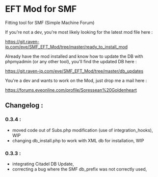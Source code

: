 # EFT Mod for SMF

Fitting tool for SMF (Simple Machine Forum)

If you're not a dev, you're most likely looking for the latest mod file here :

https://git.raven-ip.com/eve/SMF_EFT_Mod/tree/master/ready_to_install_mod

Already have the mod installed and know how to update the DB with phpmyadmin (or any other tool),
you'll find the updated DB here :

https://git.raven-ip.com/eve/SMF_EFT_Mod/tree/master/db_updates

You're a dev and wants to work on the Mod, just drop me a mail here :

https://forums.eveonline.com/profile/Soressean%20Goldenheart



## Changelog :
### 0.3.4 :
- moved code out of Subs.php modification (use of integration_hooks), WIP
- changing db_install.php to work with XML db for installation, WIP

### 0.3.3 :
* integrating Citadel DB Update,
* correcting a bug where the SMF db_prefix was not correctly used,